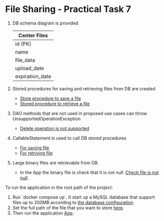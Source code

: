 # File Sharing - Practical Task 7

1. DB schema diagram is provided

    | Center Files     |
    |------------------|
    | id (PK)          |
    | name             |
    | file_data        | 
    | upload_date      |
    | expiration_date  |    

    
2. Stored procedures for saving and retrieving files from DB are created
   - [Store procedure to save a file](https://github.com/pedroasd/java-program/blob/m03-jdbc-4/src/main/java/com/pedro/DatabaseSetup.java#L42)
   - [Stored procedure to retrieve a file](https://github.com/pedroasd/java-program/blob/m03-jdbc-4/src/main/java/com/pedro/FileDaoImpl.java#L28)
   
4. DAO methods that are not used in proposed use cases can throw UnsupportedOperationException
   - [Delete operation is not supported](https://github.com/pedroasd/java-program/blob/m03-jdbc-4/src/main/java/com/pedro/FileDaoImpl.java#L41)
     
5. CallableStatement is used to call DB stored procedures
   - [For saving file](https://github.com/pedroasd/java-program/blob/m03-jdbc-4/src/main/java/com/pedro/FileDaoImpl.java#L18)
   - [For retriving file](https://github.com/pedroasd/java-program/blob/m03-jdbc-4/src/main/java/com/pedro/FileDao.java#L28)
     
6. Large binary files are retrievable from DB
   - In the App the binary file is check that it is not null. [Check file is not null](https://github.com/pedroasd/java-program/blob/m03-jdbc-4/src/main/java/com/pedro/App.java#L36).
  
To run the application in the root path of the project:

1. Run ´docker compose up´. It start up a MySQL database that support files up to 200MB according to [the database configuration](https://github.com/pedroasd/java-program/blob/m03-jdbc-4/my.cnf).
2. Set the full path of the file that you want to store [here](https://github.com/pedroasd/java-program/blob/m03-jdbc-4/src/main/java/com/pedro/App.java#L25).
3. Then run the application [App](https://github.com/pedroasd/java-program/blob/m03-jdbc-4/src/main/java/com/pedro/App.java).

